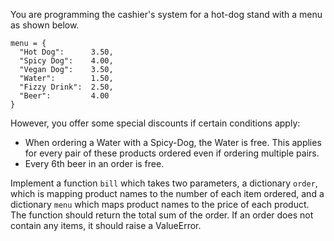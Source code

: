 You are programming the cashier's system for a hot-dog stand with a menu as shown below.

```
menu = {
  "Hot Dog":      3.50,
  "Spicy Dog":    4.00,
  "Vegan Dog":    3.50,
  "Water":        1.50,
  "Fizzy Drink":  2.50,
  "Beer":         4.00
}
```

However, you offer some special discounts if certain conditions apply:
 * When ordering a Water with a Spicy-Dog, the Water is free. This applies for every pair of these products ordered even if ordering multiple pairs.
 * Every 6th beer in an order is free.

Implement a function `bill` which takes two parameters, a dictionary `order`, which is mapping product names to the number of each item ordered, and a dictionary `menu` which maps product names to the price of each product. The function should return the total sum of the order. If an order does not contain any items, it should raise a ValueError.

